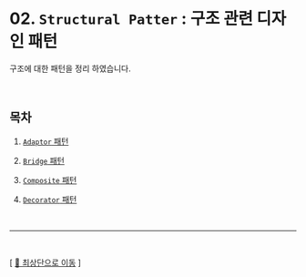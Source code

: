 # 02. ``Structural Patter`` : 구조 관련 디자인 패턴

구조에 대한 패턴을 정리 하였습니다.

<br/>

## 목차

1. [``Adaptor`` 패턴](https://github.com/Chocobe/-Study-DesignPatter/tree/master/src/_02_StructuralPattern/_02_01_Adapter)

2. [``Bridge`` 패턴](https://github.com/Chocobe/-Study-DesignPatter/tree/master/src/_02_StructuralPattern/_02_02_Bridge)

3. [``Composite`` 패턴](https://github.com/Chocobe/-Study-DesignPatter/tree/master/src/_02_StructuralPattern/_02_03_Composite)

4. [``Decorator`` 패턴](https://github.com/Chocobe/-Study-DesignPatter/tree/master/src/_02_StructuralPattern/_02_04_Decorator)



<br/>

<hr/><br/>



[ [🚀 최상단으로 이동](https://github.com/Chocobe/-Study-DesignPatter) ]
